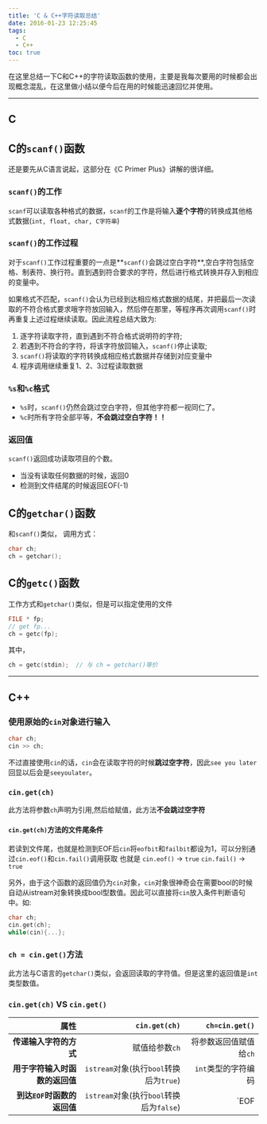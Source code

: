 ```yaml
---
title: 'C & C++字符读取总结'
date: 2016-01-23 12:25:45
tags:
  - C
  - C++
toc: true
---
```


在这里总结一下C和C++的字符读取函数的使用，主要是我每次要用的时候都会出现概念混乱，在这里做小结以便今后在用的时候能迅速回忆并使用。

----
C
----

## C的`scanf()`函数
还是要先从C语言说起，这部分在《C Primer Plus》讲解的很详细。


### `scanf()`的工作
`scanf`可以读取各种格式的数据，`scanf`的工作是将输入**逐个字符**的转换成其他格式数据(`int, float, char, C字符串`)


### `scanf()`的工作过程
对于`scanf()`工作过程重要的一点是**`scanf()`会跳过空白字符**,空白字符包括空格、制表符、换行符。直到遇到符合要求的字符，然后进行格式转换并存入到相应的变量中。

如果格式不匹配，`scanf()`会认为已经到达相应格式数据的结尾，并把最后一次读取的不符合格式要求哦字符放回输入，然后停在那里，等程序再次调用`scanf()`时再重复上述过程继续读取。因此流程总结大致为:
1. 逐字符读取字符，直到遇到不符合格式说明符的字符;
2. 若遇到不符合的字符，将该字符放回输入，`scanf()`停止读取;
3. `scanf()`将读取的字符转换成相应格式数据并存储到对应变量中
4. 程序调用继续重复1、2、3过程读取数据


### `%s`和`%c`格式
* `%s`时，`scanf()`仍然会跳过空白字符，但其他字符都一视同仁了。
* `%c`时所有字符全部平等，**不会跳过空白字符！！**


### 返回值
`scanf()`返回成功读取项目的个数。
* 当没有读取任何数据的时候，返回0
* 检测到文件结尾的时候返回EOF(-1)

## C的`getchar()`函数
和`scanf()`类似， 调用方式：
``` C
char ch;
ch = getchar();
```

## C的`getc()`函数
工作方式和`getchar()`类似，但是可以指定使用的文件
``` C
FILE * fp;
// get fp...
ch = getc(fp);
```
其中，
``` C
ch = getc(stdin);  // 与 ch = getchar()等价
```


---
C++
---
### 使用原始的`cin`对象进行输入
``` Cpp
char ch;
cin >> ch;
```
不过直接使用`cin`的话，`cin`会在读取字符的时候**跳过空字符**，因此`see you later`回显以后会是`seeyoulater`。

### `cin.get(ch)`
此方法将参数`ch`声明为引用,然后给赋值，此方法**不会跳过空字符**

#### `cin.get(ch)`方法的文件尾条件
若读到文件尾，也就是检测到EOF后`cin`将`eofbit`和`failbit`都设为1，可以分别通过`cin.eof()`和`cin.fail()`调用获取
也就是
`cin.eof()` -> `true`
`cin.fail()` -> `true`

另外，由于这个函数的返回值仍为`cin`对象，`cin`对象很神奇会在需要bool的时候自动从istream对象转换成bool型数值。因此可以直接将`cin`放入条件判断语句中。如:
``` Cpp
char ch;
cin.get(ch);
while(cin){...};
```


### `ch = cin.get()`方法
此方法与C语言的`getchar()`类似，会返回读取的字符值。但是这里的返回值是`int`类型数值。

### `cin.get(ch)` VS `cin.get()`
|属性                          |`cin.get(ch)`                           |`ch=cin.get()`         |
|-----------------------------:|---------------------------------------:|----------------------:|
|**传递输入字符的方式**        | 赋值给参数`ch`                         | 将参数返回值赋值给`ch`|
|**用于字符输入时函数的返回值**|`istream`对象(执行`bool`转换后为`true`) | `int`类型的字符编码   |
|**到达`EOF`时函数的返回值**   |`istream`对象(执行`bool`转换后为`false`)| `EOF                  |
